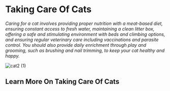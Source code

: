 # Taking Care Of Cats 

_Caring for a cat involves providing proper nutrition with a meat-based diet, ensuring constant access to fresh water, maintaining a clean litter box, offering a safe and stimulating environment with beds and climbing options, and ensuring regular veterinary care including vaccinations and parasite control. You should also provide daily enrichment through play and grooming, such as brushing and nail trimming, to keep your cat healthy and happy._ 

![cat2 (1)](https://github.com/user-attachments/assets/65c8cb30-bed1-4659-8acf-03a7427b35c2)

## Learn More On Taking Care Of Cats 

